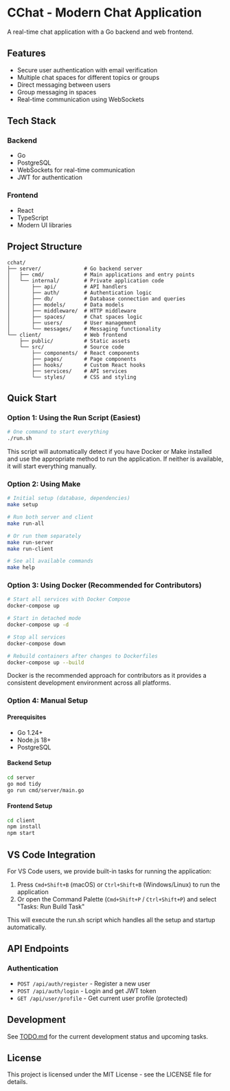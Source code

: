 # CChat - Modern Chat Application

A real-time chat application with a Go backend and web frontend.

## Features

- Secure user authentication with email verification
- Multiple chat spaces for different topics or groups
- Direct messaging between users
- Group messaging in spaces
- Real-time communication using WebSockets

## Tech Stack

### Backend
- Go
- PostgreSQL
- WebSockets for real-time communication
- JWT for authentication

### Frontend
- React
- TypeScript
- Modern UI libraries

## Project Structure

```
cchat/
├── server/              # Go backend server
│   ├── cmd/             # Main applications and entry points
│   └── internal/        # Private application code
│       ├── api/         # API handlers
│       ├── auth/        # Authentication logic
│       ├── db/          # Database connection and queries
│       ├── models/      # Data models
│       ├── middleware/  # HTTP middleware
│       ├── spaces/      # Chat spaces logic
│       ├── users/       # User management
│       └── messages/    # Messaging functionality
└── client/              # Web frontend
    ├── public/          # Static assets
    └── src/             # Source code
        ├── components/  # React components
        ├── pages/       # Page components
        ├── hooks/       # Custom React hooks
        ├── services/    # API services
        └── styles/      # CSS and styling
```

## Quick Start

### Option 1: Using the Run Script (Easiest)

```bash
# One command to start everything
./run.sh
```

This script will automatically detect if you have Docker or Make installed and use the appropriate method to run the application. If neither is available, it will start everything manually.

### Option 2: Using Make

```bash
# Initial setup (database, dependencies)
make setup

# Run both server and client
make run-all

# Or run them separately
make run-server
make run-client

# See all available commands
make help
```

### Option 3: Using Docker (Recommended for Contributors)

```bash
# Start all services with Docker Compose
docker-compose up

# Start in detached mode
docker-compose up -d

# Stop all services
docker-compose down

# Rebuild containers after changes to Dockerfiles
docker-compose up --build
```

Docker is the recommended approach for contributors as it provides a consistent development environment across all platforms.

### Option 4: Manual Setup

#### Prerequisites
- Go 1.24+
- Node.js 18+
- PostgreSQL

#### Backend Setup
```bash
cd server
go mod tidy
go run cmd/server/main.go
```

#### Frontend Setup
```bash
cd client
npm install
npm start
```

## VS Code Integration

For VS Code users, we provide built-in tasks for running the application:

1. Press `Cmd+Shift+B` (macOS) or `Ctrl+Shift+B` (Windows/Linux) to run the application
2. Or open the Command Palette (`Cmd+Shift+P` / `Ctrl+Shift+P`) and select "Tasks: Run Build Task"

This will execute the run.sh script which handles all the setup and startup automatically.

## API Endpoints

### Authentication
- `POST /api/auth/register` - Register a new user
- `POST /api/auth/login` - Login and get JWT token
- `GET /api/user/profile` - Get current user profile (protected)

## Development

See [TODO.md](./TODO.md) for the current development status and upcoming tasks.

## License

This project is licensed under the MIT License - see the LICENSE file for details. 